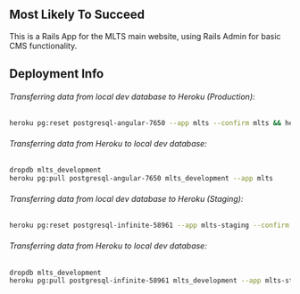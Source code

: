 ## Most Likely To Succeed

This is a Rails App for the MLTS main website, using Rails Admin for basic CMS functionality.

## Deployment Info

###### Transferring data from local dev database to Heroku (Production):

```bash
heroku pg:reset postgresql-angular-7650 --app mlts --confirm mlts && heroku pg:push mlts_development postgresql-angular-7650 --app mlts
```
###### Transferring data from Heroku to local dev database:
```bash
dropdb mlts_development
heroku pg:pull postgresql-angular-7650 mlts_development --app mlts
```

###### Transferring data from local dev database to Heroku (Staging):

```bash
heroku pg:reset postgresql-infinite-58961 --app mlts-staging --confirm mlts-staging && heroku pg:push mlts_development postgresql-infinite-58961 --app mlts-staging
```
###### Transferring data from Heroku to local dev database:
```bash
dropdb mlts_development
heroku pg:pull postgresql-infinite-58961 mlts_development --app mlts-staging
```
